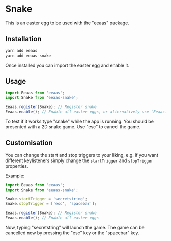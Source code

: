 # Snake

This is an easter egg to be used with the "eeaas" package.

## Installation

```javascript
yarn add eeaas
yarn add eeaas-snake
```
Once installed you can import the easter egg and enable it.

## Usage

```javascript
import Eeaas from 'eeaas';
import Snake from 'eeaas-snake';

Eeaas.register(Snake); // Register snake
Eeaas.enable(); // Enable all easter eggs, or alternatively use `Eeaas.Eggs.Snake.enable()` to only enable snake
```

To test if it works type "snake" while the app is running. You should be presented with a 2D snake game. Use "esc" to cancel the game.

## Customisation

You can change the start and stop triggers to your liking, e.g. if you want different keylisteners simply change the `startTrigger` and `stopTrigger` properties.

Example:

```javascript
import Eeaas from 'eeaas';
import Snake from 'eeaas-snake';

Snake.startTrigger = 'secretstring';
Snake.stopTrigger = ['esc', 'spacebar'];

Eeaas.register(Snake); // Register snake
Eeaas.enable(); // Enable all easter eggs
```

Now, typing "secretstring" will launch the game. The game can be cancelled now by pressing the "esc" key or the "spacebar" key.
